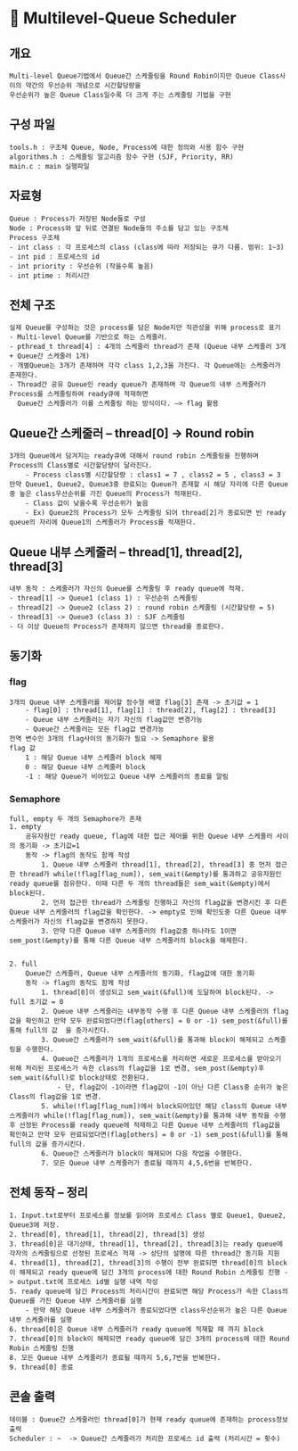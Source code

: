 # :page_facing_up: Multilevel-Queue Scheduler


## 개요
    Multi-level Queue기법에서 Queue간 스케줄링을 Round Robin이지만 Queue Class사이의 약간의 우선순위 개념으로 시간할당량을 
    우선순위가 높은 Queue Class일수록 더 크게 주는 스케줄링 기법을 구현

## 구성 파일
    tools.h : 구조체 Queue, Node, Process에 대한 정의와 사용 함수 구현
    algorithms.h : 스케줄링 알고리즘 함수 구현 (SJF, Priority, RR)
    main.c : main 실행파일 

## 자료형
    Queue : Process가 저장된 Node들로 구성
    Node : Process와 앞 뒤로 연결된 Node들의 주소를 담고 있는 구조체 
    Process 구조체
    - int class : 각 프로세스의 class (class에 따라 저장되는 큐가 다름. 범위: 1~3)
    - int pid : 프로세스의 id
    - int priority : 우선순위 (작을수록 높음)
    - int ptime : 처리시간

## 전체 구조 
    실제 Queue를 구성하는 것은 process를 담은 Node지만 직관성을 위해 process로 표기 
    - Multi-level Queue를 기반으로 하는 스케줄러.
    - pthread_t thread[4] : 4개의 스케줄러 thread가 존재 (Queue 내부 스케줄러 3개 + Queue간 스케줄러 1개)
    - 개별Queue는 3개가 존재하며 각각 class 1,2,3을 가진다. 각 Queue에는 스케줄러가 존재한다.
    - Thread간 공유 Queue인 ready queue가 존재하며 각 Queue의 내부 스케줄러가 Process를 스케줄링하여 ready큐에 적재하면 
      Queue간 스케줄러가 이를 스케줄링 하는 방식이다. –> flag 활용

## Queue간 스케줄러 – thread[0] -> Round robin
    3개의 Queue에서 담겨지는 ready큐에 대해서 round robin 스케줄링을 진행하며 Process의 Class별로 시간할당량이 달라진다.
        - Process class별 시간할당량 : class1 = 7 , class2 = 5 , class3 = 3
    만약 Queue1, Queue2, Queue3중 완료되는 Queue가 존재할 시 해당 자리에 다른 Queue중 높은 class우선순위를 가진 Queue의 Process가 적재된다. 
        - Class 값이 낮을수록 우선순위가 높음
        - Ex) Queue2의 Process가 모두 스케줄링 되어 thread[2]가 종료되면 빈 ready queue의 자리에 Queue1의 스케줄러가 Process를 적재한다.


## Queue 내부 스케줄러 – thread[1], thread[2], thread[3] 
    내부 동작 : 스케줄러가 자신의 Queue를 스케줄링 후 ready queue에 적재. 
    - thread[1] -> Queue1 (class 1) : 우선순위 스케줄링
    - thread[2] -> Queue2 (class 2) : round robin 스케줄링 (시간할당량 = 5)
    - thread[3] -> Queue3 (class 3) : SJF 스케줄링
    - 더 이상 Queue의 Process가 존재하지 않으면 thread를 종료한다. 

## 동기화 
### flag 
    3개의 Queue 내부 스케줄러를 제어할 정수형 배열 flag[3] 존재 -> 초기값 = 1
        - flag[0] : thread[1], flag[1] : thread[2], flag[2] : thread[3]  
        - Queue 내부 스케줄러는 자기 자신의 flag값만 변경가능
        - Queue간 스케줄러는 모든 flag값 변경가능 
    전역 변수인 3개의 flag사이의 동기화가 필요 -> Semaphore 활용
    flag 값
        1 : 해당 Queue 내부 스케줄러 block 해제 
        0 : 해당 Queue 내부 스케줄러 block 
        -1 : 해당 Queue가 비어있고 Queue 내부 스케줄러의 종료를 알림

### Semaphore 
    full, empty 두 개의 Semaphore가 존재
    1. empty 
        공유자원인 ready queue, flag에 대한 접근 제어를 위한 Queue 내부 스케줄러 사이의 동기화 -> 초기값=1
        동작 -> flag의 동작도 함께 작성
            1. Queue 내부 스케줄러 thread[1], thread[2], thread[3] 중 먼저 접근한 thread가 while(!flag[flag_num]), sem_wait(&empty)를 통과하고 공유자원인 ready queue를 점유한다. 이때 다른 두 개의 thread들은 sem_wait(&empty)에서 block된다.
            2. 먼저 접근한 thread가 스케줄링 진행하고 자신의 flag값을 변경시킨 후 다른 Queue 내부 스케줄러의 flag값을 확인한다. -> empty로 인해 확인도중 다른 Queue 내부 스케줄러가 자신의 flag값을 변경하지 못한다.
            3. 만약 다른 Queue 내부 스케줄러의 flag값중 하나라도 1이면 sem_post(&empty)를 통해 다른 Queue 내부 스케줄러의 block을 해제한다.


    2. full 
        Queue간 스케줄러, Queue 내부 스케줄러의 동기화, flag값에 대한 동기화
        동작 -> flag의 동작도 함께 작성
            1. thread[0]이 생성되고 sem_wait(&full)에 도달하여 block된다. -> full 초기값 = 0 
            2. Queue 내부 스케줄러는 내부동작 수행 후 다른 Queue 내부 스케줄러의 flag값을 확인하고 만약 모두 완료되었다면(flag[others] = 0 or -1) sem_post(&full)를 통해 full의 값  을 증가시킨다.
            3. Queue간 스케줄러가 sem_wait(&full)를 통과해 block이 해제되고 스케줄링을 수행한다.
            4. Queue간 스케줄러가 1개의 프로세스를 처리하면 새로운 프로세스를 받아오기 위해 처리된 프로세스가 속한 class의 flag값을 1로 변경, sem_post(&empty)후 sem_wait(&full)로 block상태로 전환된다.
                - 단, flag값이 -1이라면 flag값이 -1이 아닌 다른 Class중 순위가 높은 Class의 flag값을 1로 변경.
            5. while(!flag[flag_num])에서 block되어있던 해당 class의 Queue 내부 스케줄러가 while(!flag[flag_num]), sem_wait(&empty)를 통과해 내부 동작을 수행 후 선정된 Process를 ready queue에 적재하고 다른 Queue 내부 스케줄러의 flag값을 확인하고 만약 모두 완료되었다면(flag[others] = 0 or -1) sem_post(&full)를 통해 full의 값을 증가시킨다. 
            6. Queue간 스케줄러가 block이 해제되어 다음 작업을 수행한다.
            7. 모든 Queue 내부 스케줄러가 종료될 때까지 4,5,6번을 반복한다.

## 전체 동작 – 정리
    1. Input.txt로부터 프로세스를 정보를 읽어와 프로세스 Class 별로 Queue1, Queue2, Queue3에 저장. 
    2. thread[0], thread[1], thread[2], thread[3] 생성
    3. thread[0]은 대기상태, thread[1], thread[2], thread[3]는 ready queue에 각자의 스케줄링으로 선정된 프로세스 적재 -> 상단의 설명에 따른 thread간 동기화 지원 
    4. thread[1], thread[2], thread[3]의 수행이 전부 완료되면 thread[0]의 block이 해제되고 ready queue에 담긴 3개의 process에 대한 Round Robin 스케줄링 진행 -> output.txt에 프로세스 id별 실행 내역 작성
    5. ready queue에 담긴 Process의 처리시간이 완료되면 해당 Process가 속한 Class의 Queue를 가진 Queue 내부 스케줄러를 실행 
        - 만약 해당 Queue 내부 스케줄러가 종료되었다면 class우선순위가 높은 다른 Queue 내부 스케줄러를 실행 
    6. thread[0]은 Queue 내부 스케줄러가 ready queue에 적재할 때 까지 block
    7. thread[0]의 block이 해제되면 ready queue에 담긴 3개의 process에 대한 Round Robin 스케줄링 진행
    8. 모든 Queue 내부 스케줄러가 종료될 때까지 5,6,7번을 반복한다.
    9. thread[0] 종료 

## 콘솔 출력
    테이블 : Queue간 스케줄러인 thread[0]가 현재 ready queue에 존재하는 process정보 출력
    Scheduler : ~  -> Queue간 스케줄러가 처리한 프로세스 id 출력 (처리시간 = 횟수) 
